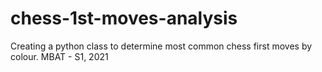 # chess-1st-moves-analysis
Creating a python class to determine most common chess first moves by colour. MBAT - S1, 2021
